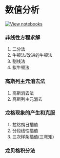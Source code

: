 数值分析
=======

[![View notebooks](https://wolfr.am/HAAhzkRq)](https://wolfr.am/OlNYpYBt)

### 非线性方程求解

1. 二分法
1. 牛顿法/改进的牛顿法
1. 割线法
1. 拟牛顿法

### 高斯列主元消去法

1. 高斯消去法
1. 高斯列主元消去

### 龙格现象的产生和克服

1. 拉格朗日插值
1. 分段线性插值
1. 三次样条插值(三弯矩)

### 龙贝格积分法
